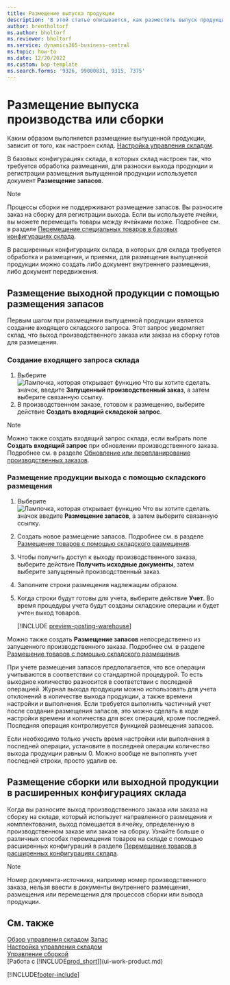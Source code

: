 ```yaml
---
title: Размещение выпуска продукции
description: 'В этой статье описывается, как разместить выпуск продукции.'
author: brentholtorf
ms.author: bholtorf
ms.reviewer: bholtorf
ms.service: dynamics365-business-central
ms.topic: how-to
ms.date: 12/20/2022
ms.custom: bap-template
ms.search.forms: '9326, 99000831, 9315, 7375'
---
```

# <a name="put-away-production-or-assembly-output"></a><a name="put-away-production-or-assembly-output"></a><a name="put-away-production-or-assembly-output"></a>Размещение выпуска производства или сборки

Каким образом выполняется размещение выпущенной продукции, зависит от того, как настроен склад. [Настройка управления складом](warehouse-setup-warehouse.md).  

В базовых конфигурациях склада, в которых склад настроен так, что требуется обработка размещения, для разноски выхода продукции и регистрации размещения выпущенной продукции используется документ **Размещение запасов**.  

> [!NOTE]  
> Процессы сборки не поддерживают размещение запасов. Вы разносите заказ на сборку для регистрации выхода. Если вы используете ячейки, вы можете перемещать товары между ячейками позже. Подробнее см. в разделе [Перемещение специальных товаров в базовых конфигурациях склада](warehouse-how-to-move-items-ad-hoc-in-basic-warehousing.md).  

В расширенных конфигурациях склада, в которых для склада требуется обработка и размещения, и приемки, для размещения выпущенной продукции можно создать либо документ внутреннего размещения, либо документ передвижения.  

## <a name="to-put-away-production-output-with-an-inventory-put-away"></a><a name="to-put-away-production-output-with-an-inventory-put-away"></a><a name="to-put-away-production-output-with-an-inventory-put-away"></a>Размещение выходной продукции с помощью размещения запасов

Первым шагом при размещении выпущенной продукции является создание входящего складского запроса. Этот запрос уведомляет склад, что выход производственного заказа или заказа на сборку готов для размещения.

### <a name="to-create-the-inbound-warehouse-request"></a><a name="to-create-the-inbound-warehouse-request"></a><a name="to-create-the-inbound-warehouse-request"></a>Создание входящего запроса склада

1. Выберите ![Лампочка, которая открывает функцию Что вы хотите сделать.](media/ui-search/search_small.png "Что вы хотите сделать") значок, введите **Запущенный производственный заказ**, а затем выберите связанную ссылку.  
2. В производственном заказе, готовом к размещению, выберите действие **Создать входящий складской запрос**.  

> [!NOTE]  
> Можно также создать входящий запрос склада, если выбрать поле **Создать входящий запрос** при обновлении производственного заказа. Подробнее см. в разделе [Обновление или перепланирование производственных заказов](production-how-to-replan-refresh-production-orders.md).  

### <a name="to-put-output-away-with-an-inventory-put-away"></a><a name="to-put-output-away-with-an-inventory-put-away"></a><a name="to-put-output-away-with-an-inventory-put-away"></a>Размещение продукции выхода с помощью складского размещения

1. Выберите ![Лампочка, которая открывает функцию Что вы хотите сделать.](media/ui-search/search_small.png "Что вы хотите сделать") значок введите **Размещение запасов**, а затем выберите связанную ссылку.  
2. Создать новое размещение запасов. Подробнее см. в разделе [Размещение товаров с помощью складского размещения](warehouse-how-to-put-items-away-with-inventory-put-aways.md).
3. Чтобы получить доступ к выходу производственного заказа, выберите действие **Получить исходные документы**, затем выберите запущенный производственный заказ.  
4. Заполните строки размещения надлежащим образом.
5. Когда строки будут готовы для учета, выберите действие **Учет**. Во время процедуры учета будут созданы складские операции и будет учтен выход товаров.  

    [!INCLUDE [preview-posting-warehouse](includes/preview-posting-warehouse.md)]

Можно также создать **Размещение запасов** непосредственно из запущенного производственного заказа. Подробнее см. в разделе [Размещение товаров с помощью складского размещения](warehouse-how-to-put-items-away-with-inventory-put-aways.md).  

При учете размещения запасов предполагается, что все операции учитываются в соответствии со стандартной процедурой. То есть выходное количество разносится в соответствии с последней операцией. Журнал выхода продукции можно использовать для учета отклонений в количестве выхода продукции, а также времени настройки и выполнения. Если требуется выполнить частичный учет после создания размещения запасов, это можно сделать в ходе настройки времени и количества для всех операций, кроме последней. Последняя операция контролируется функцией размещения запасов.  

Если необходимо только учесть время настройки или выполнения в последней операции, установите в последней операции количество выхода продукции равным 0. Можно вообще не выполнять учет последней строки, просто удалив ее.

## <a name="to-put-assembly-and-production-output-away-in-advanced-warehouse-configurations"></a><a name="to-put-assembly-and-production-output-away-in-advanced-warehouse-configurations"></a><a name="to-put-assembly-and-production-output-away-in-advanced-warehouse-configurations"></a>Размещение сборки или выходной продукции в расширенных конфигурациях склада

Когда вы разносите выход производственного заказа или заказа на сборку на складе, который использует направленного размещения и комплектования, выход помещается в ячейку, определенную в производственном заказе или заказе на сборку. Узнайте больше о различных способах перемещения товаров на складе с помощью расширенных конфигураций в разделе [Перемещение товаров в расширенных конфигурациях склада](warehouse-how-to-move-items-in-advanced-warehousing.md#to-move-items-with-the-warehouse-movement-worksheet).

> [!NOTE]  
> Номер документа-источника, например номер производственного заказа, нельзя ввести в документы внутреннего размещения, размещения или перемещения для процессов сборки или вывода продукции.  

## <a name="see-also"></a><a name="see-also"></a><a name="see-also"></a>См. также

[Обзор управления складом](design-details-warehouse-management.md)
[Запас](inventory-manage-inventory.md)  
[Настройка управления складом](warehouse-setup-warehouse.md)  
[Управление сборкой](assembly-assemble-items.md)  
[Работа с [!INCLUDE[prod_short](includes/prod_short.md)]](ui-work-product.md)

[!INCLUDE[footer-include](includes/footer-banner.md)]
